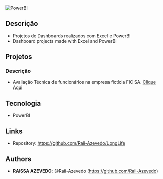 ![PowerBI]()
 
## Descrição
- Projetos de Dashboards realizados com Excel e PowerBI
- Dashboard projects made with Excel and PowerBI

## Projetos
### Descrição
  - Avaliação Técnica de funcionários na empresa fictícia FIC SA.
  [Clique Aqui]()
## Tecnologia
 - PowerBI

 
## Links
 
  - Repository: https://github.com/Raii-Azevedo/LongLife
 
 
## Authors
 
* **RAISSA AZEVEDO**: @Raii-Azevedo (https://github.com/Raii-Azevedo)
